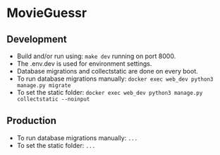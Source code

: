 # MovieGuessr

## Development
- Build and/or run using: `make dev` running on port 8000.
- The .env.dev is used for environment settings.
- Database migrations and collectstatic are done on every boot.
- To run database migrations manually: `docker exec web_dev python3 manage.py migrate`
- To set the static folder: `docker exec web_dev python3 manage.py collectstatic --noinput`


## Production
- To run database migrations manually: `...`
- To set the static folder: `...`

